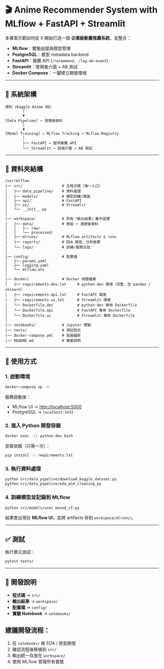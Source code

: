 
# 🎬 Anime Recommender System with MLflow + FastAPI + Streamlit

本專案示範如何從 0 開始打造一個 **企業級動畫推薦系統**，並整合：

- **MLflow**：實驗追蹤與模型管理  
- **PostgreSQL**：模型 metadata backend  
- **FastAPI**：推薦 API (`/recommend`、`/log-ab-event`)  
- **Streamlit**：使用者介面 + AB 測試  
- **Docker Compose**：一鍵建立開發環境  

---

## 🚀 系統架構

```plaintext
資料 (Kaggle Anime DB)
        │
        ▼
[Data Pipeline] → 清理後資料
        │
        ▼
[Model Training] → MLflow Tracking → MLflow Registry
        │
        ├── FastAPI → 提供推薦 API
        └── Streamlit → 前端介面 + AB 測試
````

---

## 📂 資料夾結構

```plaintext
/usr/mlflow
│── src/                  # 主程式碼（唯一入口）
│   ├── data_pipeline/    # 資料處理
│   ├── models/           # 模型訓練/推論
│   ├── api/              # FastAPI
│   ├── ui/               # Streamlit
│   └── __init__.py
│
│── workspace/            # 所有「輸出結果」集中這裡
│   ├── data/             # 原始 + 清理後資料
│   │   ├── raw/
│   │   └── processed/
│   ├── mlruns/           # MLflow artifacts & runs
│   ├── reports/          # EDA 報告、分析結果
│   └── logs/             # 訓練/服務日誌
│
│── config/               # 配置檔
│   ├── params.yaml
│   ├── logging.yaml
│   └── mlflow.env
│
│── docker/               # Docker 相關檔案
│   ├── requirements-dev.txt     # python-dev 環境（完整，含 pandas / sklearn）
│   ├── requirements-api.txt     # FastAPI 環境
│   ├── requirements-ui.txt      # Streamlit 環境
│   └── Dockerfile.dev           # python-dev 專用 Dockerfile
│   └── Dockerfile.api           # FastAPI 專用 Dockerfile
│   └── Dockerfile.ui            # Streamlit 專用 Dockerfile
│
│── notebooks/            # Jupyter 實驗
│── tests/                # 測試程式
│── docker-compose.yml    # 容器編排
│── README.md             # 專案說明
```

---

## 🔧 使用方式

### 1. 啟動環境

```bash
docker-compose up -d
```

服務啟動後：

* MLflow UI → [http://localhost:5000](http://localhost:5000)
* PostgreSQL → `localhost:5432`

### 2. 進入 Python 開發容器

```bash
docker exec -it python-dev bash
```

安裝依賴（只需一次）：

```bash
pip install -r requirements.txt
```

### 3. 執行資料處理

```bash
python src/data_pipeline/download_kaggle_dataset.py
python src/data_pipeline/eda_and_cleaning.py
```

### 4. 訓練模型並記錄到 MLflow

```bash
python src/models/user_based_cf.py
```

結果會出現在 **MLflow UI**，並將 artifacts 存到 `workspace/mlruns/`。

---

## ✅ 測試

執行單元測試：

```bash
pytest tests/
```

---

## 📓 開發說明

* **程式碼** → `src/`
* **輸出結果** → `workspace/`
* **配置檔** → `config/`
* **實驗 Notebook** → `notebooks/`

## 建議開發流程：

1. 在 `notebooks/` 做 EDA / 原型開發
2. 確認流程後移植到 `src/`
3. 輸出統一存放在 `workspace/`
4. 使用 MLflow 管理所有實驗